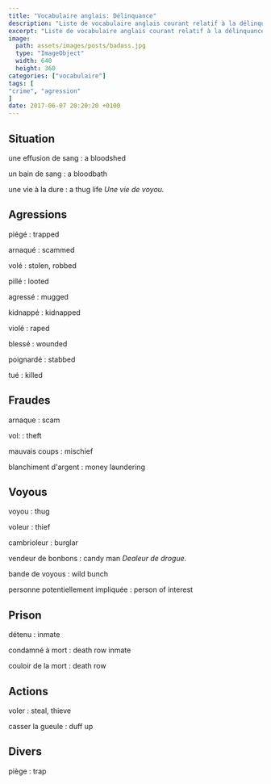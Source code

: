 ```yaml
---
title: "Vocabulaire anglais: Délinquance"
description: "Liste de vocabulaire anglais courant relatif à la délinquance."
excerpt: "Liste de vocabulaire anglais courant relatif à la délinquance."
image:
  path: assets/images/posts/badass.jpg
  type: "ImageObject"
  width: 640
  height: 360
categories: ["vocabulaire"]
tags: [
"crime", "agression"
]
date: 2017-06-07 20:20:20 +0100
---
```


## Situation

une effusion de sang
: a bloodshed

un bain de sang
: a bloodbath

une vie à la dure
: a thug life
*Une vie de voyou.*


## Agressions

piégé
: trapped

arnaqué
: scammed

volé
: stolen, robbed

pillé
: looted

agressé
: mugged

kidnappé
: kidnapped

violé
: raped

blessé
: wounded

poignardé
: stabbed

tué
: killed


## Fraudes

arnaque
: scam

vol:
: theft

mauvais coups
: mischief

blanchiment d'argent
: money laundering


## Voyous

voyou
: thug

voleur
: thief

cambrioleur
: burglar

vendeur de bonbons
: candy man
*Dealeur de drogue.*

bande de voyous
: wild bunch

personne potentiellement impliquée
: person of interest


## Prison

détenu
: inmate

condamné à mort
: death row inmate

couloir de la mort
: death row


## Actions

voler
: steal, thieve

casser la gueule
: duff up


## Divers

piège
: trap
